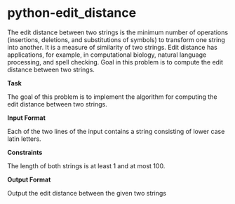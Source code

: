 # python-edit_distance

The edit distance between two strings is the minimum number of operations (insertions, deletions, and
substitutions of symbols) to transform one string into another. It is a measure of similarity of two strings.
Edit distance has applications, for example, in computational biology, natural language processing, and spell
checking. Goal in this problem is to compute the edit distance between two strings.

**Task**

The goal of this problem is to implement the algorithm for computing the edit distance between two
strings.

**Input Format**

Each of the two lines of the input contains a string consisting of lower case latin letters.

**Constraints**

The length of both strings is at least 1 and at most 100.

**Output Format**

Output the edit distance between the given two strings
